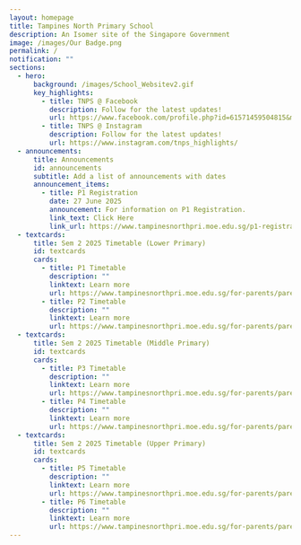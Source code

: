 ```yaml
---
layout: homepage
title: Tampines North Primary School
description: An Isomer site of the Singapore Government
image: /images/Our Badge.png
permalink: /
notification: ""
sections:
  - hero:
      background: /images/School_Websitev2.gif
      key_highlights:
        - title: TNPS @ Facebook
          description: Follow for the latest updates!
          url: https://www.facebook.com/profile.php?id=61571459504815&mibextid=wwXIfr&rdid=5hZznIZhGFpT0yWG&share_url=https%3A%2F%2Fwww.facebook.com%2Fshare%2F19tWURGk2g%2F%3Fmibextid%3DwwXIfr#
        - title: TNPS @ Instagram
          description: Follow for the latest updates!
          url: https://www.instagram.com/tnps_highlights/
  - announcements:
      title: Announcements
      id: announcements
      subtitle: Add a list of announcements with dates
      announcement_items:
        - title: P1 Registration
          date: 27 June 2025
          announcement: For information on P1 Registration.
          link_text: Click Here
          link_url: https://www.tampinesnorthpri.moe.edu.sg/p1-registration/
  - textcards:
      title: Sem 2 2025 Timetable (Lower Primary)
      id: textcards
      cards:
        - title: P1 Timetable
          description: ""
          linktext: Learn more
          url: https://www.tampinesnorthpri.moe.edu.sg/for-parents/parents-portal/primary-1-2025/
        - title: P2 Timetable
          description: ""
          linktext: Learn more
          url: https://www.tampinesnorthpri.moe.edu.sg/for-parents/parents-portal/primary-2-2025/
  - textcards:
      title: Sem 2 2025 Timetable (Middle Primary)
      id: textcards
      cards:
        - title: P3 Timetable
          description: ""
          linktext: Learn more
          url: https://www.tampinesnorthpri.moe.edu.sg/for-parents/parents-portal/primary-3-2025/
        - title: P4 Timetable
          description: ""
          linktext: Learn more
          url: https://www.tampinesnorthpri.moe.edu.sg/for-parents/parents-portal/primary-4-2025/
  - textcards:
      title: Sem 2 2025 Timetable (Upper Primary)
      id: textcards
      cards:
        - title: P5 Timetable
          description: ""
          linktext: Learn more
          url: https://www.tampinesnorthpri.moe.edu.sg/for-parents/parents-portal/primary-5-2025/
        - title: P6 Timetable
          description: ""
          linktext: Learn more
          url: https://www.tampinesnorthpri.moe.edu.sg/for-parents/parents-portal/primary-6-2025/
---
```


